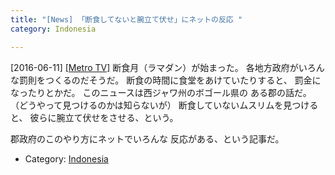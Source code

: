```yaml
---
title: "[News] 「断食してないと腕立て伏せ」にネットの反応 "
category: Indonesia

---
```


[2016-06-11] [[Metro TV]](http://ramadan.metrotvnews.com/khas-daerah-ramadan/aNrL91gk-respon-netizen-soal-hukuman-push-up-warga-yang-tak-puasa)  断食月（ラマダン）が始まった。
各地方政府がいろんな罰則をつくるのだそうだ。
断食の時間に食堂をあけていたりすると、
罰金になったりとかだ。
このニュースは西ジャワ州のボゴール県の
ある郡の話だ。
（どうやって見つけるのかは知らないが）
断食していないムスリムを見つけると、
彼らに腕立て伏せをさせる、という。

 郡政府のこのやり方にネットでいろんな
反応がある、という記事だ。

- Category: [Indonesia](https://merapano.github.io/categories.html#Indonesia)

